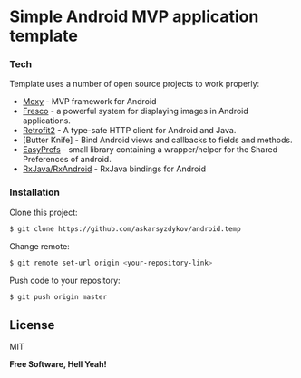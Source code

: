 # Simple Android MVP application template

### Tech

Template uses a number of open source projects to work properly:

* [Moxy] - MVP framework for Android
* [Fresco] - a powerful system for displaying images in Android applications.
* [Retrofit2] - A type-safe HTTP client for Android and Java.
* [Butter Knife] - Bind Android views and callbacks to fields and methods.
* [EasyPrefs] - small library containing a wrapper/helper for the Shared Preferences of android.
* [RxJava/RxAndroid] - RxJava bindings for Android

### Installation

Clone this project:
```sh
$ git clone https://github.com/askarsyzdykov/android.temp
```

Change remote:
```sh
$ git remote set-url origin <your-repository-link>
```

Push code to your repository:
```sh
$ git push origin master
```

License
----

MIT


**Free Software, Hell Yeah!**

[//]: # (These are reference links used in the body of this note and get stripped out when the markdown processor does its job. There is no need to format nicely because it shouldn't be seen. Thanks SO - http://stackoverflow.com/questions/4823468/store-comments-in-markdown-syntax)


   [dill]: <https://github.com/joemccann/dillinger>
   [Moxy]: <https://github.com/Arello-Mobile/Moxy>
   [Fresco]: <https://github.com/facebook/fresco>
   [Retrofit2]: <http://square.github.io/retrofit/>
   [markdown-it]: <https://github.com/markdown-it/markdown-it>
   [butterknife]: <https://jakewharton.github.io/butterknife>
   [EasyPrefs]: <https://github.com/Pixplicity/EasyPrefs>
   [RxJava/RxAndroid]: <https://github.com/ReactiveX/RxAndroid>
